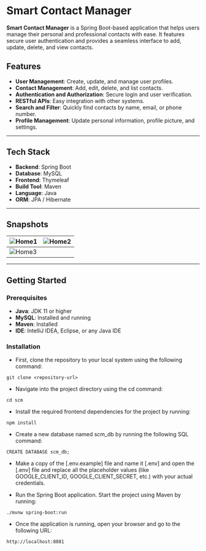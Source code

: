 # Smart Contact Manager

**Smart Contact Manager** is a Spring Boot-based application that helps users manage their personal and professional contacts with ease. It features secure user authentication and provides a seamless interface to add, update, delete, and view contacts.

## Features

- **User Management**: Create, update, and manage user profiles.
- **Contact Management**: Add, edit, delete, and list contacts.
- **Authentication and Authorization**: Secure login and user verification.
- **RESTful APIs**: Easy integration with other systems.
- **Search and Filter**: Quickly find contacts by name, email, or phone number.
- **Profile Management**: Update personal information, profile picture, and settings.

---

## Tech Stack

- **Backend**: Spring Boot
- **Database**: MySQL
- **Frontend**: Thymeleaf
- **Build Tool**: Maven
- **Language**: Java
- **ORM**: JPA / Hibernate

---

## Snapshots  

| ![Home1](https://github.com/user-attachments/assets/c92ed67d-15b8-428c-9116-a5d3101aa0e0) | ![Home2](https://github.com/user-attachments/assets/20b1e92d-c9d1-4d98-86f1-79db5f8ec185) |
|--------------------------------------------------------------------------------------------------|--------------------------------------------------------------------------------------------------|
| ![Home3](https://github.com/user-attachments/assets/add08608-ad9c-4842-a14d-b903812cc9bb) |  |

---

## Getting Started

### Prerequisites

- **Java**: JDK 11 or higher
- **MySQL**: Installed and running
- **Maven**: Installed
- **IDE**: IntelliJ IDEA, Eclipse, or any Java IDE 

### Installation

- First, clone the repository to your local system using the following command:

```
git clone <repository-url>
```

- Navigate into the project directory using the cd command:

```
cd scm
```

- Install the required frontend dependencies for the project by running:

```
npm install
```

- Create a new database named scm_db by running the following SQL command:

```
CREATE DATABASE scm_db;
```

- Make a copy of the [.env.example] file and name it [.env] and open the [.env] file and replace all the placeholder values (like GOOGLE_CLIENT_ID, GOOGLE_CLIENT_SECRET, etc.) with your actual credentials.

- Run the Spring Boot application. Start the project using Maven by running: 

```
./mvnw spring-boot:run
```

- Once the application is running, open your browser and go to the following URL:

```
http://localhost:8081
```